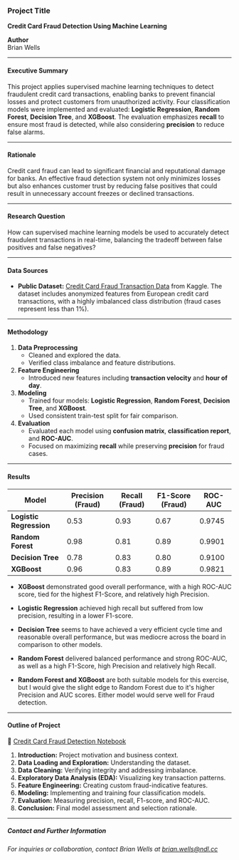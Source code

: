 ### Project Title
**Credit Card Fraud Detection Using Machine Learning**

**Author**  
Brian Wells

---

#### Executive Summary
This project applies supervised machine learning techniques to detect fraudulent credit card transactions, enabling banks to prevent financial losses and protect customers from unauthorized activity. Four classification models were implemented and evaluated: **Logistic Regression**, **Random Forest**, **Decision Tree**, and **XGBoost**. The evaluation emphasizes **recall** to ensure most fraud is detected, while also considering **precision** to reduce false alarms.

---

#### Rationale
Credit card fraud can lead to significant financial and reputational damage for banks. An effective fraud detection system not only minimizes losses but also enhances customer trust by reducing false positives that could result in unnecessary account freezes or declined transactions.

---

#### Research Question
How can supervised machine learning models be used to accurately detect fraudulent transactions in real-time, balancing the tradeoff between false positives and false negatives?

---

#### Data Sources
- **Public Dataset:** [Credit Card Fraud Transaction Data](https://www.kaggle.com/datasets/mlg-ulb/creditcardfraud) from Kaggle. The dataset includes anonymized features from European credit card transactions, with a highly imbalanced class distribution (fraud cases represent less than 1%).

---

#### Methodology
1. **Data Preprocessing**
   - Cleaned and explored the data.
   - Verified class imbalance and feature distributions.
2. **Feature Engineering**
   - Introduced new features including **transaction velocity** and **hour of day**.
3. **Modeling**
   - Trained four models: **Logistic Regression**, **Random Forest**, **Decision Tree**, and **XGBoost**.
   - Used consistent train-test split for fair comparison.
4. **Evaluation**
   - Evaluated each model using **confusion matrix**, **classification report**, and **ROC-AUC**.
   - Focused on maximizing **recall** while preserving **precision** for fraud cases.

---

#### Results

| Model                 | Precision (Fraud) | Recall (Fraud) | F1-Score (Fraud) | ROC-AUC |
|----------------------|-------------------|----------------|------------------|---------|
| **Logistic Regression** | 0.53                | 0.93           | 0.67             | 0.9745   |
| **Random Forest**       | 0.98                | 0.81           | 0.89             | 0.9901  |
| **Decision Tree**       | 0.78               | 0.83           | 0.80             | 0.9100   |
| **XGBoost**             | 0.96                | 0.83           | 0.89             | 0.9821 |

- **XGBoost** demonstrated good overall performance, with a high ROC-AUC score, tied for the highest F1-Score, and relatively high Precision.
- **Logistic Regression** achieved high recall but suffered from low precision, resulting in a lower F1-score.
- **Decision Tree** seems to have achieved a very efficient cycle time and reasonable overall performance, but was mediocre across the board in comparison to other models.
- **Random Forest** delivered balanced performance and strong ROC-AUC, as well as a high F1-Score, high Precision and relatively high Recall.

- **Random Forest and XGBoost** are both suitable models for this exercise, but I would give the slight edge to Random Forest due to it's higher Precision and AUC scores.  Either model would serve well for Fraud detection.

---

#### Outline of Project
📓 [Credit Card Fraud Detection Notebook](https://github.com/brianwells54/capstone/blob/main/credit_card_fraud_detection.ipynb)

1. **Introduction:** Project motivation and business context.  
2. **Data Loading and Exploration:** Understanding the dataset.  
3. **Data Cleaning:** Verifying integrity and addressing imbalance.  
4. **Exploratory Data Analysis (EDA):** Visualizing key transaction patterns.  
5. **Feature Engineering:** Creating custom fraud-indicative features.  
6. **Modeling:** Implementing and training four classification models.  
7. **Evaluation:** Measuring precision, recall, F1-score, and ROC-AUC.  
8. **Conclusion:** Final model assessment and selection rationale.

---

##### Contact and Further Information
*For inquiries or collaboration, contact Brian Wells at brian.wells@ndl.cc*
